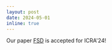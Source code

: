 ```yaml
---
layout: post
date: 2024-05-01
inline: true
---
```


Our paper [FSD](https://fsd6d.github.io/) is accepted for ICRA'24!